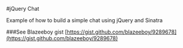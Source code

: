 #jQuery Chat

Example of how to build a simple chat using jQuery and Sinatra

###See 
Blazeeboy gist [https://gist.github.com/blazeeboy/9289678](https://gist.github.com/blazeeboy/9289678)
